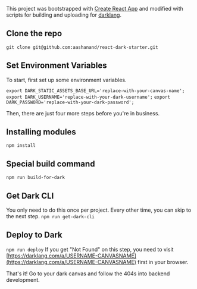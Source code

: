 This project was bootstrapped with [Create React App](https://github.com/facebook/create-react-app) and modified with scripts for building and uploading for [darklang](https://darklang.com).

## Clone the repo
`git clone git@github.com:aashanand/react-dark-starter.git`

## Set Environment Variables

To start, first set up some environment variables.

`export DARK_STATIC_ASSETS_BASE_URL='replace-with-your-canvas-name';`
`export DARK_USERNAME='replace-with-your-dark-username';`
`export DARK_PASSWORD='replace-with-your-dark-password';`

Then, there are just four more steps before you're in business.

## Installing modules
`npm install`

## Special build command
`npm run build-for-dark`

## Get Dark CLI
You only need to do this once per project. Every other time, you can skip to the next step.
`npm run get-dark-cli`

## Deploy to Dark
`npm run deploy`
If you get "Not Found" on this step, you need to visit [https://darklang.com/a/USERNAME-CANVASNAME](https://darklang.com/a/USERNAME-CANVASNAME) first in your browser.

That's it! Go to your dark canvas and follow the 404s into backend development.